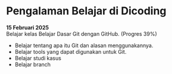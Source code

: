 # Pengalaman Belajar di Dicoding

**15 Februari 2025**<br>
Belajar kelas Belajar Dasar Git dengan GitHub. (Progres 39%)
* Belajar tentang apa itu Git dan alasan menggunakannya.
* Belajar tools yang dapat digunakan untuk Git.
* Belajar studi kasus
* Belajar branch
